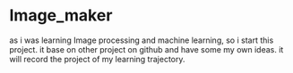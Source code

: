 # Image_maker
as i was learning Image processing and machine learning, so i start this project. it base on other project on github and have some my own ideas. it will record the project of my learning trajectory. 
